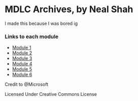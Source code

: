 # MDLC Archives, by Neal Shah
I made this because I was bored ig


### Links to each module
* [Module 1]()
* [Module 2]()
* [Module 3]()
* [Module 4]()
* [Module 5]()
* [Module 6]()

Credit to @Microsoft

Licensed Under Creative Commons License
